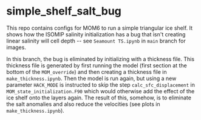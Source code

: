# simple_shelf_salt_bug

This repo contains configs for MOM6 to run a simple triangular ice shelf. It shows how the ISOMIP salinity initialization has a bug that isn't creating 
linear salinity will cell depth -- see `Seamount TS.ipynb` in `main` branch for images.

In this branch, the bug is eliminated by initializing with a thickness file. This thickness file is generated by first running the model (first section at the bottom of the `MOM_override`) and then creating a thickness file in `make_thickness.ipynb`. Then the model is run again, but using a new parameter `HACK_MODE` is instructed to skip the step `calc_sfc_displacement` in `MOM_state_initialization.F90` which would otherwise add the effect of the ice shelf onto the layers again. The result of this, somehow, is to eliminate the salt anomalies and also reduce the velocities (see plots in `make_thickness.ipynb`).

